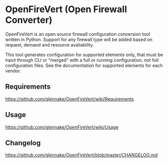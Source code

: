# OpenFireVert (Open Firewall Converter)

OpenFireVert is an open source firewall configuration conversion tool written in Python.
Support for any firewall type will be added based on request, demand and resource availability.

This tool generates configuration for supported elements only, that must be input through CLI or "merged" with a full or running configuration, not full configuration files. See the documentation for supported elements for each vendor.

## Requirements

https://github.com/glennake/OpenFireVert/wiki/Requirements

## Usage

https://github.com/glennake/OpenFireVert/wiki/Usage

## Changelog

https://github.com/glennake/OpenFireVert/blob/master/CHANGELOG.md
